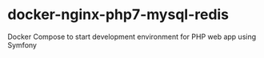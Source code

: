 # docker-nginx-php7-mysql-redis
Docker Compose to start development environment for PHP web app using Symfony
